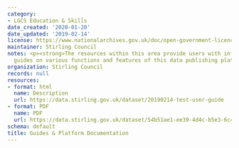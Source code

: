 ```yaml
---
category:
- LGCS Education & Skills
date_created: '2020-01-20'
date_updated: '2019-02-14'
license: https://www.nationalarchives.gov.uk/doc/open-government-licence/version/3/
maintainer: Stirling Council
notes: <p><strong>The resources within this area provide users with information and
  guides on various functions and features of this data publishing platform.</strong></p>
organization: Stirling Council
records: null
resources:
- format: html
  name: Description
  url: https://data.stirling.gov.uk/dataset/20190214-test-user-guide
- format: PDF
  name: PDF
  url: https://data.stirling.gov.uk/dataset/54b51ae1-ee39-4d4c-b5e3-6c451896a44b/resource/34ef4067-b535-4a8c-9529-04f57c963a59/download/20190926-open-data-user-guide-v2.1-.pdf
schema: default
title: Guides & Platform Documentation
---
```

